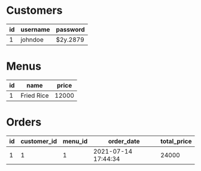 # Customers

| id  | username | password |
| --- | -------- | -------- |
| 1   | johndoe  | $2y.2879 |

# Menus

| id  | name       | price |
| --- | ---------- | ----- |
| 1   | Fried Rice | 12000 |

# Orders

| id  | customer_id | menu_id | order_date          | total_price |
| --- | ----------- | ------- | ------------------- | ----------- |
| 1   | 1           | 1       | 2021-07-14 17:44:34 | 24000       |
